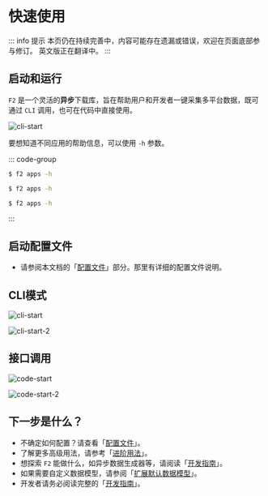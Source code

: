 # 快速使用

::: info 提示
本页仍在持续完善中，内容可能存在遗漏或错误，欢迎在页面底部参与修订。
英文版正在翻译中。
:::

## 启动和运行

`F2` 是一个灵活的**异步**下载库，旨在帮助用户和开发者一键采集多平台数据，既可通过 `CLI` 调用，也可在代码中直接使用。

![cli-start](/f2-help.png)

要想知道不同应用的帮助信息，可以使用 `-h` 参数。

::: code-group

```sh [Windows]
$ f2 apps -h
```

```sh [Linux]
$ f2 apps -h
```

```sh [MacOS]
$ f2 apps -h
```
:::

## 启动配置文件

- 请参阅本文档的「[配置文件](/site-config)」部分。那里有详细的配置文件说明。

## CLI模式

![cli-start](/douyin/cli-start.png)

![cli-start-2](/douyin/cli-start-2.png)

## 接口调用

![code-start](/douyin/code-start.png)

![code-start-2](/douyin/code-start-2.png)

## 下一步是什么？

- 不确定如何配置？请查看「[配置文件](/site-config)」。
- 了解更多高级用法，请参考「[进阶用法](/advance-guide)」。
- 想探索 `F2` 能做什么，如异步数据生成器等，请阅读「[开发指南](/guide/what-is-f2#)」。
- 如果需要自定义数据模型，请参阅「[扩展默认数据模型](/guide/custom-model)」。
- 开发者请务必阅读完整的「[开发指南](/guide/what-is-f2)」。
